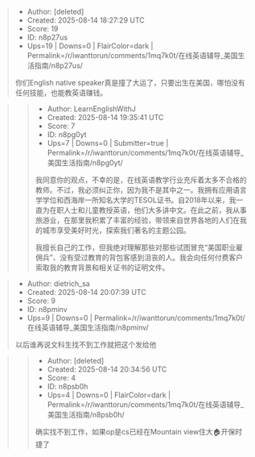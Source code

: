 > - Author: [deleted]
> - Created: 2025-08-14 18:27:29 UTC
> - Score: 19
> - ID: n8p27us
> - Ups=19 | Downs=0 | FlairColor=dark | Permalink=/r/iwanttorun/comments/1mq7k0t/在线英语辅导_美国生活指南/n8p27us/
>
> 你们English native speaker真是撞了大运了，只要出生在美国，哪怕没有任何技能，也能教英语赚钱。

>> - Author: LearnEnglishWithJ
>> - Created: 2025-08-14 19:35:41 UTC
>> - Score: 7
>> - ID: n8pg0yt
>> - Ups=7 | Downs=0 | Submitter=true | Permalink=/r/iwanttorun/comments/1mq7k0t/在线英语辅导_美国生活指南/n8pg0yt/
>>
>> 我同意你的观点，不幸的是，在线英语教学行业充斥着太多不合格的教师。不过，我必须纠正你，因为我不是其中之一。我拥有应用语言学学位和西海岸一所知名大学的TESOL证书。自2018年以来，我一直为在职人士和儿童教授英语，他们大多讲中文。在此之前，我从事旅游业，在那里我积累了丰富的经验，带领来自世界各地的人们在我的城市享受美好时光，探索我们著名的主题公园。
>> 
>> 
>> 
>> 我擅长自己的工作，但我绝对理解那些对那些试图冒充“美国职业雇佣兵”、没有受过教育的背包客感到沮丧的人。我会向任何付费客户索取我的教育背景和相关证书的证明文件。

> - Author: dietrich_sa
> - Created: 2025-08-14 20:07:39 UTC
> - Score: 9
> - ID: n8pminv
> - Ups=9 | Downs=0 | Permalink=/r/iwanttorun/comments/1mq7k0t/在线英语辅导_美国生活指南/n8pminv/
>
> 以后谁再说文科生找不到工作就把这个发给他

>> - Author: [deleted]
>> - Created: 2025-08-14 20:34:56 UTC
>> - Score: 4
>> - ID: n8psb0h
>> - Ups=4 | Downs=0 | FlairColor=dark | Permalink=/r/iwanttorun/comments/1mq7k0t/在线英语辅导_美国生活指南/n8psb0h/
>>
>> 确实找不到工作，如果op是cs已经在Mountain view住大🏠开保时捷了
